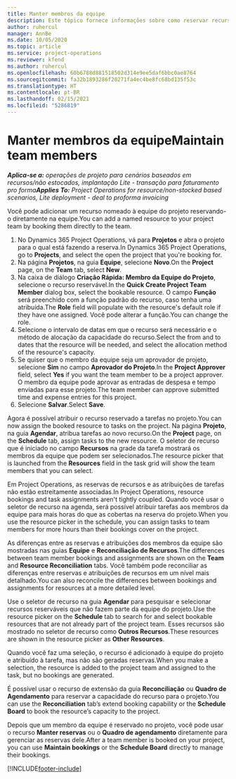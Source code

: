 ```yaml
---
title: Manter membros da equipe
description: Este tópico fornece informações sobre como reservar recursos nomeados para equipes de projeto e atribuí-los a tarefas.
author: ruhercul
manager: AnnBe
ms.date: 10/05/2020
ms.topic: article
ms.service: project-operations
ms.reviewer: kfend
ms.author: ruhercul
ms.openlocfilehash: 60b6788d881518502d314e9ee5daf6bbc0ae8764
ms.sourcegitcommit: fa32b1893286f20271fa4ec4be8fc68bd135f53c
ms.translationtype: HT
ms.contentlocale: pt-BR
ms.lasthandoff: 02/15/2021
ms.locfileid: "5286819"
---
```

# <a name="maintain-team-members"></a><span data-ttu-id="2f73c-103">Manter membros da equipe</span><span class="sxs-lookup"><span data-stu-id="2f73c-103">Maintain team members</span></span>

<span data-ttu-id="2f73c-104">_**Aplica-se a:** operações de projeto para cenários baseados em recursos/não estocados, implantação Lite - transação para faturamento pro forma_</span><span class="sxs-lookup"><span data-stu-id="2f73c-104">_**Applies To:** Project Operations for resource/non-stocked based scenarios, Lite deployment - deal to proforma invoicing_</span></span>

<span data-ttu-id="2f73c-105">Você pode adicionar um recurso nomeado à equipe do projeto reservando-o diretamente na equipe.</span><span class="sxs-lookup"><span data-stu-id="2f73c-105">You can add a named resource to your project team by booking them directly to the team.</span></span>

1. <span data-ttu-id="2f73c-106">No Dynamics 365 Project Operations, vá para **Projetos** e abra o projeto para o qual está fazendo a reserva.</span><span class="sxs-lookup"><span data-stu-id="2f73c-106">In Dynamics 365 Project Operations, go to **Projects**, and select the open the project that you're booking for.</span></span>
2. <span data-ttu-id="2f73c-107">Na página **Projetos**, na guia **Equipe**, selecione **Novo**.</span><span class="sxs-lookup"><span data-stu-id="2f73c-107">On the **Project** page, on the **Team** tab, select **New**.</span></span> 
3. <span data-ttu-id="2f73c-108">Na caixa de diálogo **Criação Rápida: Membro da Equipe do Projeto**, selecione o recurso reservável.</span><span class="sxs-lookup"><span data-stu-id="2f73c-108">In the **Quick Create Project Team Member** dialog box, select the bookable resource.</span></span> <span data-ttu-id="2f73c-109">O campo **Função** será preenchido com a função padrão do recurso, caso tenha uma atribuída.</span><span class="sxs-lookup"><span data-stu-id="2f73c-109">The **Role** field will populate with the resource's default role if they have one assigned.</span></span> <span data-ttu-id="2f73c-110">Você pode alterar a função.</span><span class="sxs-lookup"><span data-stu-id="2f73c-110">You can change the role.</span></span> 
4. <span data-ttu-id="2f73c-111">Selecione o intervalo de datas em que o recurso será necessário e o método de alocação da capacidade do recurso.</span><span class="sxs-lookup"><span data-stu-id="2f73c-111">Select the from and to dates that the resource will be needed, and select the allocation method of the resource's capacity.</span></span> 
5. <span data-ttu-id="2f73c-112">Se quiser que o membro da equipe seja um aprovador de projeto, selecione **Sim** no campo **Aprovador do Projeto**.</span><span class="sxs-lookup"><span data-stu-id="2f73c-112">In the **Project Approver** field, select **Yes** if you want the team member to be a project approver.</span></span> <span data-ttu-id="2f73c-113">O membro da equipe pode aprovar as entradas de despesa e tempo enviadas para esse projeto.</span><span class="sxs-lookup"><span data-stu-id="2f73c-113">The team member can approve submitted time and expense entries for this project.</span></span> 
6. <span data-ttu-id="2f73c-114">Selecione **Salvar**.</span><span class="sxs-lookup"><span data-stu-id="2f73c-114">Select **Save**.</span></span>

<span data-ttu-id="2f73c-115">Agora é possível atribuir o recurso reservado a tarefas no projeto.</span><span class="sxs-lookup"><span data-stu-id="2f73c-115">You can now assign the booked resource to tasks on the project.</span></span> <span data-ttu-id="2f73c-116">Na página **Projeto**, na guia **Agendar**, atribua tarefas ao novo recurso.</span><span class="sxs-lookup"><span data-stu-id="2f73c-116">On the **Project** page, on the **Schedule** tab, assign tasks to the new resource.</span></span> <span data-ttu-id="2f73c-117">O seletor de recurso que é iniciado no campo **Recursos** na grade da tarefa mostrará os membros da equipe que podem ser selecionados.</span><span class="sxs-lookup"><span data-stu-id="2f73c-117">The resource picker that is launched from the **Resources** field in the task grid will show the team members that you can select.</span></span>


<span data-ttu-id="2f73c-118">Em Project Operations, as reservas de recursos e as atribuições de tarefas não estão estreitamente associadas.</span><span class="sxs-lookup"><span data-stu-id="2f73c-118">In Project Operations, resource bookings and task assignments aren't tightly coupled.</span></span> <span data-ttu-id="2f73c-119">Quando você usar o seletor de recurso na agenda, será possível atribuir tarefas aos membros da equipe para mais horas do que as cobertas na reserva do projeto.</span><span class="sxs-lookup"><span data-stu-id="2f73c-119">When you use the resource picker in the schedule, you can assign tasks to team members for more hours than their bookings cover on the project.</span></span>

<span data-ttu-id="2f73c-120">As diferenças entre as reservas e atribuições dos membros da equipe são mostradas nas guias **Equipe** e **Reconciliação de Recursos**.</span><span class="sxs-lookup"><span data-stu-id="2f73c-120">The differences between team member bookings and assignments are shown on the **Team** and **Resource Reconciliation** tabs.</span></span> <span data-ttu-id="2f73c-121">Você também pode reconciliar as diferenças entre reservas e atribuições de recursos em um nível mais detalhado.</span><span class="sxs-lookup"><span data-stu-id="2f73c-121">You can also reconcile the differences between bookings and assignments for resources at a more detailed level.</span></span>

<span data-ttu-id="2f73c-122">Use o seletor de recurso na guia **Agendar** para pesquisar e selecionar recursos reserváveis que não fazem parte da equipe do projeto.</span><span class="sxs-lookup"><span data-stu-id="2f73c-122">Use the resource picker on the **Schedule** tab to search for and select bookable resources that are not already part of the project team.</span></span> <span data-ttu-id="2f73c-123">Esses recursos são mostrado no seletor de recurso como **Outros Recursos**.</span><span class="sxs-lookup"><span data-stu-id="2f73c-123">These resources are shown in the resource picker as **Other Resources**.</span></span>

<span data-ttu-id="2f73c-124">Quando você faz uma seleção, o recurso é adicionado à equipe do projeto e atribuído à tarefa, mas não são geradas reservas.</span><span class="sxs-lookup"><span data-stu-id="2f73c-124">When you make a selection, the resource is added to the project team and assigned to the task, but no bookings are generated.</span></span>

<span data-ttu-id="2f73c-125">É possível usar o recurso de extensão da guia **Reconciliação** ou **Quadro de Agendamento** para reservar a capacidade do recurso para o projeto.</span><span class="sxs-lookup"><span data-stu-id="2f73c-125">You can use the **Reconciliation** tab’s extend booking capability or the **Schedule Board** to book the resource’s capacity to the project.</span></span>

<span data-ttu-id="2f73c-126">Depois que um membro da equipe é reservado no projeto, você pode usar o recurso **Manter reservas** ou o **Quadro de agendamento** diretamente para gerenciar as reservas dele.</span><span class="sxs-lookup"><span data-stu-id="2f73c-126">After a team member is booked on your project, you can use **Maintain bookings** or the **Schedule Board** directly to manage their bookings.</span></span>


[!INCLUDE[footer-include](../includes/footer-banner.md)]